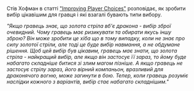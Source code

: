 Стів Хофман в статті ["Improving Player Choices"](https://www.gamedeveloper.com/design/improving-player-choices) розповідає, як зробити вибір цікавішим для гравця і які взагалі бувають типи вибору.

*"Якщо гравець знає, що золота стріла вб'є дракона - вибір зброї очевидний. Чому гравець має ризикувати та обирати якусь іншу зброю? Він може зробити це хіба що в тому випадку, коли не знає про силу золотої стріли, але тоді це буде вибір навмання, а не обдумане рішення. Щоб цей вибір був цікавим, гравець має знати, що золота стріла - найкращий вибір, але якщо він застосує її зараз, то йому буде набагато складніше битися зі злим магом пізніше. А якщо гравець не застосує стрілу зараз, його вірний компаньон, вразливий для драконячого вогню, може загинути в бою. Тепер, коли гравець розуміє наслідки кожного з варіантів, вибір стає набагато складнішим."*

